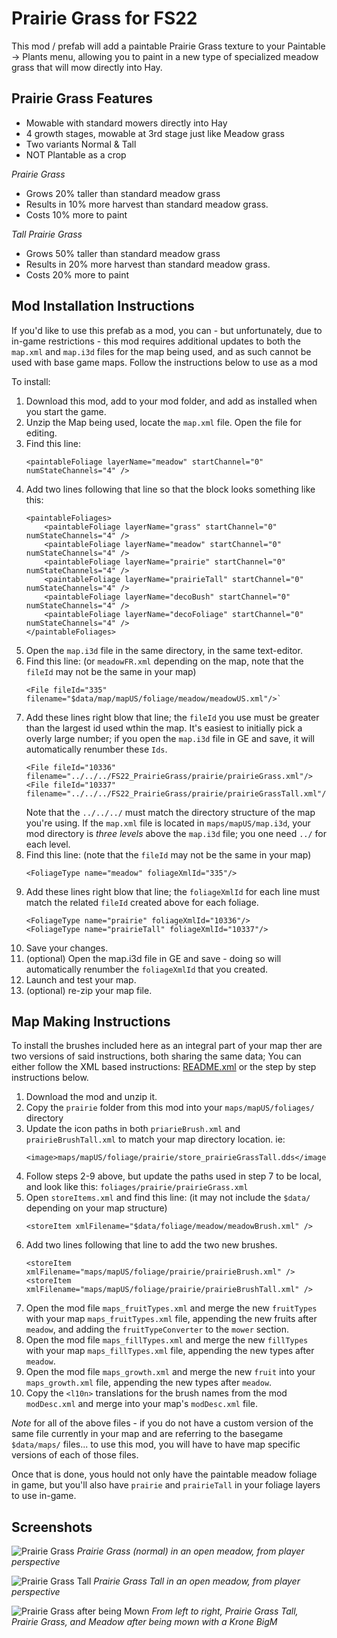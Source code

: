 # Prairie Grass for FS22
This mod / prefab will add a paintable Prairie Grass texture to your Paintable -> Plants menu, allowing you to paint in a new type of specialized meadow grass that will mow directly into Hay.

## Prairie Grass Features
- Mowable with standard mowers directly into Hay
- 4 growth stages, mowable at 3rd stage just like Meadow grass
- Two variants Normal & Tall
- NOT Plantable as a crop

*Prairie Grass*
- Grows 20% taller than standard meadow grass
- Results in 10% more harvest than standard meadow grass.
- Costs 10% more to paint

*Tall Prairie Grass*
- Grows 50% taller than standard meadow grass
- Results in 20% more harvest than standard meadow grass.
- Costs 20% more to paint



## Mod Installation Instructions
If you'd like to use this prefab as a mod, you can - but unfortunately, due to in-game restrictions - this mod requires additional updates to both the `map.xml` and `map.i3d` files for the map being used, and as such cannot be used with base game maps. Follow the instructions below to use as a mod

To install:
1. Download this mod, add to your mod folder, and add as installed when you start the game.
2. Unzip the Map being used, locate the `map.xml` file. Open the file for editing.
3. Find this line:
    ```
    <paintableFoliage layerName="meadow" startChannel="0" numStateChannels="4" />
    ```
4. Add two lines following that line so that the block looks something like this:
    ```
    <paintableFoliages>
        <paintableFoliage layerName="grass" startChannel="0" numStateChannels="4" />
        <paintableFoliage layerName="meadow" startChannel="0" numStateChannels="4" />
        <paintableFoliage layerName="prairie" startChannel="0" numStateChannels="4" />
        <paintableFoliage layerName="prairieTall" startChannel="0" numStateChannels="4" />
        <paintableFoliage layerName="decoBush" startChannel="0" numStateChannels="4" />
        <paintableFoliage layerName="decoFoliage" startChannel="0" numStateChannels="4" />
    </paintableFoliages>
    ```
5. Open the `map.i3d` file in the same directory, in the same text-editor.
6. Find this line:  (or `meadowFR.xml` depending on the map, note that the `fileId` may not be the same in your map)
    ```
    <File fileId="335" filename="$data/map/mapUS/foliage/meadow/meadowUS.xml"/>`
    ```
7. Add these lines right blow that line; the `fileId` you use must be greater than the largest id used wthin the map.
It's easiest to initially pick a overly large number; if you open the `map.i3d` file in GE and save, it will automatically renumber these `Ids`.
    ```
    <File fileId="10336" filename="../../../FS22_PrairieGrass/prairie/prairieGrass.xml"/>
    <File fileId="10337" filename="../../../FS22_PrairieGrass/prairie/prairieGrassTall.xml"/>
    ```
    Note that the `../../../` must match the directory structure of the map you're using. If the `map.xml` file is located in `maps/mapUS/map.i3d`, your mod directory is _three levels_ above the `map.i3d` file; you one need `../` for each level.
8. Find this line:  (note that the `fileId` may not be the same in your map)
    ```
    <FoliageType name="meadow" foliageXmlId="335"/>
    ```
9. Add these lines right blow that line; the `foliageXmlId` for each line must match the related `fileId` created above for each foliage.
    ```
    <FoliageType name="prairie" foliageXmlId="10336"/>
    <FoliageType name="prairieTall" foliageXmlId="10337"/>
    ```
10. Save your changes.
11. (optional) Open the map.i3d file in GE and save - doing so will automatically renumber the `foliageXmlId` that you created.
12. Launch and test your map.
13. (optional) re-zip your map file.



## Map Making Instructions
To install the brushes included here as an integral part of your map ther are two versions of said instructions, both sharing the same data; You can either follow the 
XML based instructions: [README.xml](README.xml) or the step by step instructions below.

1. Download the mod and unzip it.
2. Copy the `prairie` folder from this mod into your `maps/mapUS/foliages/` directory
3. Update the icon paths in both `priarieBrush.xml` and `prairieBrushTall.xml` to match your map directory location. ie: 
    ```
    <image>maps/mapUS/foliage/prairie/store_prairieGrassTall.dds</image>
    ```
4. Follow steps 2-9 above, but update the paths used in step 7 to be local, and look like this: `foliages/prairie/prairieGrass.xml`
5. Open `storeItems.xml` and find this line: (it may not include the `$data/` depending on your map structure)
    ```
    <storeItem xmlFilename="$data/foliage/meadow/meadowBrush.xml" />
    ```
6. Add two lines following that line to add the two new brushes.
    ```
    <storeItem xmlFilename="maps/mapUS/foliage/prairie/prairieBrush.xml" />
    <storeItem xmlFilename="maps/mapUS/foliage/prairie/prairieBrushTall.xml" />
    ```
7. Open the mod file `maps_fruitTypes.xml` and merge the new `fruitTypes` with your map `maps_fruitTypes.xml` file, appending the new fruits after `meadow`, and adding the `fruitTypeConverter` to the `mower` section.
8. Open the mod file `maps_fillTypes.xml` and merge the new `fillTypes` with your map `maps_fillTypes.xml` file, appending the new types after `meadow`.
9. Open the mod file `maps_growth.xml` and merge the new `fruit` into your `maps_growth.xml` file, appending the new types after `meadow`.
10. Copy the `<l10n>` translations for the brush names from the mod `modDesc.xml` and merge into your map's `modDesc.xml` file.

_Note_ for all of the above files - if you do not have a custom version of the same file currently in your map and are referring to the basegame `$data/maps/` files... to use this mod, you will have to have map specific versions of each of those files. 

Once that is done, yous hould not only have the paintable meadow foliage in game, but you'll also have `prairie` and `prairieTall` in your foliage layers to use in-game.

## Screenshots

![Prairie Grass](/_screenshots/prairieGrass.png)
_Prairie Grass (normal) in an open meadow, from player perspective_

![Prairie Grass Tall](/_screenshots/prairieGrassTall.png)
_Prairie Grass Tall in an open meadow, from player perspective_

![Prairie Grass after being Mown](/_screenshots/prairieGrass_mow.png)
_From left to right, Prairie Grass Tall, Prairie Grass, and Meadow after being mown with a Krone BigM_